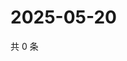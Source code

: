 # 2025-05-20

共 0 条

<!-- BEGIN ZHIHUQUESTIONS -->
<!-- 最后更新时间 Tue May 20 2025 02:15:52 GMT+0800 (China Standard Time) -->

<!-- END ZHIHUQUESTIONS -->
